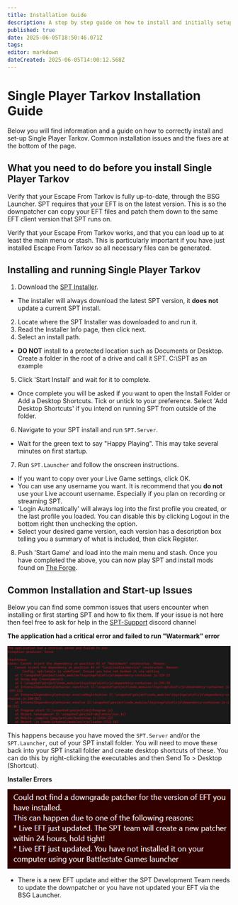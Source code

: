 ```yaml
---
title: Installation Guide
description: A step by step guide on how to install and initially setup Single Player Tarkov.
published: true
date: 2025-06-05T18:50:46.071Z
tags: 
editor: markdown
dateCreated: 2025-06-05T14:00:12.568Z
---
```


# Single Player Tarkov Installation Guide
Below you will find information and a guide on how to correctly install and set-up Single Player Tarkov. Common installation issues and the fixes are at the bottom of the page.


## What you need to do before you install Single Player Tarkov
Verify that your Escape From Tarkov is fully up-to-date, through the BSG Launcher.
SPT requires that your EFT is on the latest version. This is so the downpatcher can copy your EFT files and patch them down to the same EFT client version that SPT runs on.

Verify that your Escape From Tarkov works, and that you can load up to at least the main menu or stash.
This is particularly important if you have just installed Escape From Tarkov so all necessary files can be generated.

## Installing and running Single Player Tarkov
1. Download the [SPT Installer](https://ligma.waffle-lord.net/SPTInstaller.exe). 
- The installer will always download the latest SPT version, it **does not** update a current SPT install.
2. Locate where the SPT Installer was downloaded to and run it.
3. Read the Installer Info page, then click next.
4. Select an install path. 
- **DO NOT** install to a protected location such as Documents or Desktop. Create a folder in the root of a drive and call it SPT. C:\SPT as an example
5. Click 'Start Install' and wait for it to complete.
- Once complete you will be asked if you want to open the Install Folder or Add a Desktop Shortcuts. Tick or untick to your preference. Select 'Add Desktop Shortcuts' if you intend on running SPT from outside of the folder.
6. Navigate to your SPT install and run `SPT.Server`.
- Wait for the green text to say "Happy Playing". This may take several minutes on first startup.
7. Run `SPT.Launcher` and follow the onscreen instructions.
- If you want to copy over your Live Game settings, click OK. 
- You can use any username you want. It is recommend that you **do not** use your Live account username. Especially if you plan on recording or streaming SPT.
- 'Login Automatically' will always log into the first profile you created, or the last profile you loaded. You can disable this by clicking Logout in the bottom right then unchecking the option.
- Select your desired game version, each version has a description box telling you a summary of what is included, then click Register.
8. Push 'Start Game' and load into the main menu and stash.
Once you have completed the above, you can now play SPT and install mods found on [The Forge](https://forge.sp-tarkov.com/).

## Common Installation and Start-up Issues
Below you can find some common issues that users encounter when installing or first starting SPT and how to fix them. If your issue is not here then feel free to ask for help in the [SPT-Support](https://discord.com/channels/875684761291599922/1172730102119944222) discord channel

**The application had a critical error and failed to run "Watermark" error**

![failedshortcuts.png](/failedshortcuts.png)

This happens because you have moved the `SPT.Server` and/or the `SPT.Launcher`, out of your SPT install folder. 
You will need to move these back into your SPT install folder and create desktop shortcuts of these. You can do this by right-clicking the executables and then Send To > Desktop (Shortcut).

**Installer Errors**

![installernewpatch.png](/installernewpatch.png)

- There is a new EFT update and either the SPT Development Team needs to update the downpatcher or you have not updated your EFT via the BSG Launcher.